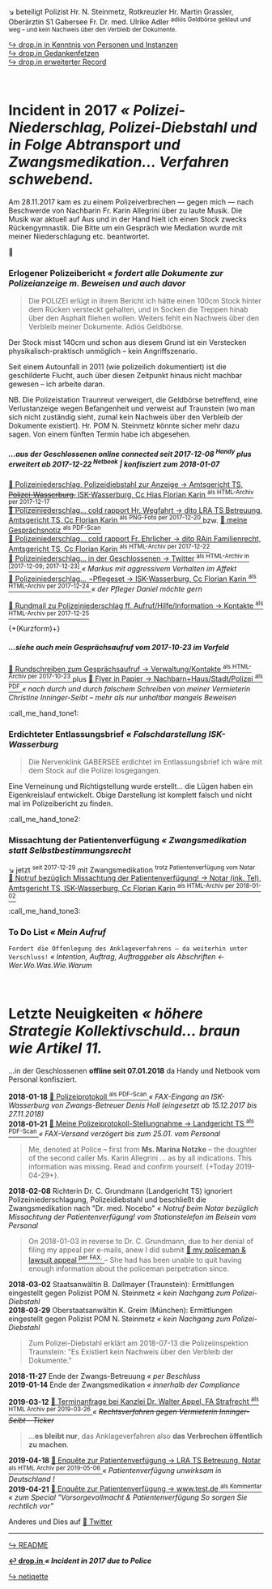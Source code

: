 :arrow_lower_right: beteiligt Polizist Hr. N. Steinmetz, Rotkreuzler Hr. Martin Grassler, Oberärztin S1 Gabersee Fr. Dr. med. Ulrike Adler <sup>adiós Geldbörse geklaut und weg – und kein Nachweis über den Verbleib der Dokumente.</sup>

[ :arrow_right_hook: drop.in in Kenntnis von Personen und Instanzen ](https://gitlab.com/xcheck/fellows/snippets/1846453)  
[ :arrow_right_hook: drop.in Gedankenfetzen ](https://gitlab.com/xcheck/fellows/snippets/1850418)  
[ :arrow_right_hook: drop.in erweiterter Record ](https://gitlab.com/xcheck/fellows/snippets/1850736)

<br>

# Incident in 2017 _« Polizei-Niederschlag, Polizei-Diebstahl und in Folge Abtransport und Zwangsmedikation… Verfahren schwebend._

Am 28.11.2017 kam es zu einem Polizeiverbrechen — gegen mich — nach Beschwerde von Nachbarin Fr. Karin Allegrini über zu laute Musik. Die Musik war aktuell auf Aus und in der Hand hielt ich einen Stock zwecks Rückengymnastik. Die Bitte um ein Gespräch wie Mediation wurde mit meiner Niederschlagung etc. beantwortet.


:call_me_hand:

### Erlogener Polizeibericht _« fordert alle Dokumente zur Polizeianzeige m. Beweisen und auch davor_

> Die POLIZEI erlügt in ihrem Bericht ich hätte einen 100cm Stock hinter dem Rücken versteckt gehalten, und in Socken die Treppen hinab über den Asphalt fliehen wollen. Weiters fehlt ein Nachweis über den Verbleib meiner Dokumente. Adiós Geldbörse.

Der Stock misst 140cm und schon aus diesem Grund ist ein Verstecken physikalisch-praktisch unmöglich – kein Angriffszenario.

Seit einem Autounfall in 2011 (wie polizeilich dokumentiert) ist die geschilderte Flucht, auch über diesen Zeitpunkt hinaus nicht machbar gewesen  – ich arbeite daran.

NB. Die Polizeistation Traunreut verweigert, die Geldbörse betreffend, eine Verlustanzeige wegen Befangenheit und verweist auf Traunstein (wo man sich nicht zuständig sieht, zumal kein Nachweis über den Verbleib der Dokumente existiert). Hr. POM N. Steinmetz könnte sicher mehr dazu sagen. Von einem fünften Termin habe ich abgesehen.

[pol28-mmailMelGeld2ISK]: https://rollparc.com/drop.in/MobileWebmail--HametnerUwe-20171214-MeldungGeldboerse2InnSalzachKlinik/


##### …aus der Geschlossenen online connected seit 2017-12-08 <sup>Handy</sup> plus erweitert ab 2017-12-22 <sup>Netbook</sup> | konfisziert zum 2018-01-07

[ :arrow_up_small: Polizeiniederschlag, Polizeidiebstahl zur Anzeige → Amtsgericht TS, ~~Polizei-Wasserburg,~~ ISK-Wasserburg, Cc Hias Florian Karin <sup>als HTML-Archiv per 2017-12-17</sup> ][pol28-mmailAnzPoli2AG]  
[ :arrow_up_small: Polizeiniederschlag… cold rapport Hr. Wegfahrt → dito LRA TS Betreuung, Amtsgericht TS, Cc Florian Karin <sup>als PNG-Foto per 2017-12-20</sup> ][pol28-mmailRapBetr2LRA] bzw. [ :arrow_up_small: meine Gesprächsnotiz <sup>als PDF-Scan</sup> ][pol28-mmailRapBetr2LRAScan]  
[ :arrow_up_small: Polizeiniederschlag… cold rapport Fr. Ehrlicher → dito RAin Familienrecht, Amtsgericht TS, Cc Florian Karin <sup>als HTML-Archiv per 2017-12-22</sup> ][pol28-mmailRapFami2RAin]  
[ :arrow_up_small: Polizeiniederschlag… in der Geschlossenen → Twitter <sup>als HTML-Archiv in \[2017-12-09; 2017-12-23\]</sup> ][pol28-twitterHTML] _« Markus mit aggressivem Verhalten im Affekt_  
[ :arrow_up_small: Polizeiniederschlag… ¬Pflegeset → ISK-Wasserburg, Cc Florian Karin <sup>als HTML-Archiv per 2017-12-24</sup> ][pol28-mmailaPflegeset2ISK] _« der Pfleger Daniel möchte gern_  

[ :arrow_up_small: Rundmail zu Polizeiniederschlag ff. Aufruf/Hilfe/Information → Kontakte <sup>als HTML-Archiv per 2017-12-25</sup> ][pol28-mmailRundmailAufruf2Kontakte]

{+(Kurzform)+}

[pol28-mmailAnzPoli2AG]: https://rollparc.com/drop.in/MobileWebmail--HametnerUwe-20171217-AnzeigePolizeiniederschlag2Amtsgericht/
[pol28-mmailRapBetr2LRA]: https://rollparc.com/drop.in/IMG_20171220_162942461_Schwellwert127.png
[pol28-mmailRapBetr2LRAScan]: https://rollparc.com/drop.in/Protokoll--ColdRapportLRABetreuung-Wegfahrt-20171220Scan.pdf
[pol28-mmailRapFami2RAin]: https://rollparc.com/drop.in/MobileWebmail--HametnerUwe-20171222-RapportFamilienrecht2RAin/
[pol28-twitterHTML]: https://rollparc.com/drop.in/Twitter--HametnerUwe-20171223-Quotes/
[pol28-mmailaPflegeset2ISK]: https://rollparc.com/drop.in/MobileWebmail--HametnerUwe-20171224-VerwehrtPflegeset2InnSalzachKlinik/

[pol28-mmailRundmailAufruf2Kontakte]: https://rollparc.com/drop.in/MobileWebmail--HametnerUwe-20171225-RundmailAufrufHilfeInformation2KontakteListe

##### …siehe auch mein Gesprächsaufruf vom 2017-10-23 im Vorfeld

[ :arrow_up_small: Rundschreiben zum Gesprächsaufruf → Verwaltung/Kontakte <sup>als HTML-Archiv per 2017-10-23</sup> ][pol28-mmailRundschreibenGespraechsaufruf2WohnsitzListe] plus [ :arrow_up_small: Flyer in Papier → Nachbarn+Haus/Stadt/Polizei <sup>als PDF</sup> ][pol28-mmailRundschreibenGespraechsaufruf2WohnsitzListeAnhang] _« nach durch und durch falschem Schreiben von meiner Vermieterin Christine Inninger-Seibt – mehr als nur unhaltbar mangels Beweisen_  

[pol28-mmailRundschreibenGespraechsaufruf2WohnsitzListe]: https://rollparc.com/drop.in/MobileWebmail--HametnerUwe-20171023-RundschreibenGespraechsaufruf2WohnsitzListe/
[pol28-mmailRundschreibenGespraechsaufruf2WohnsitzListeAnhang]:  https://rollparc.com/drop.in/MobileWebmail--HametnerUwe-20171023-RundschreibenGespraechsaufruf2WohnsitzListe/1-NR-ATTACH--Flyer-Gespraechsaufruf-(Pamflete).pdf


:call_me_hand_tone1:

### Erdichteter Entlassungsbrief _« Falschdarstellung ISK-Wasserburg_

> Die Nervenklink GABERSEE erdichtet im Entlassungsbrief ich wäre mit dem Stock auf die Polizei losgegangen.

Eine Verneinung und Richtigstellung wurde erstellt… die Lügen haben ein Eigenkreislauf entwickelt. Obige Darstellung ist komplett falsch und nicht mal im Polizeibericht zu finden.


:call_me_hand_tone2:

### Missachtung der Patientenverfügung _« Zwangsmedikation statt Selbstbestimmungsrecht_

:arrow_lower_right: jetzt <sup>seit 2017-12-29</sup> mit Zwangsmedikation <sup>trotz Patientenverfügung vom Notar</sup>  
[ :arrow_up_small: Notruf bezüglich Missachtung der Patientenverfügung! → Notar (ink. Tel), Amtsgericht TS, ISK-Wasserburg, Cc Florian Karin <sup>als HTML-Archiv per 2018-01-02</sup> ](https://rollparc.com/drop.in/MobileWebmail--HametnerUwe-20180102-MissachtungPatientenverfuegung2NotarCC/)


:call_me_hand_tone3:

### To Do List _« Mein Aufruf_

`Fordert die Offenlegung des Anklageverfahrens – da weiterhin unter Verschluss!` _« Intention, Auftrag, Auftraggeber als Abschriften ← Wer.Wo.Was.Wie.Warum_  


<br>

# Letzte Neuigkeiten _« höhere Strategie Kollektivschuld… braun wie Artikel 11._

…in der Geschlossenen **offline seit 07.01.2018** da Handy und Netbook vom Personal konfisziert.

**2018-01-18** [ :arrow_up_small: Polizeiprotokoll <sup>als PDF-Scan</sup> ][drop_farceproto] _« FAX-Eingang an ISK-Wasserburg von Zwangs-Betreuer Denis Holl (eingesetzt ab 15.12.2017 bis 27.11.2018)_  
**2018-01-21** [ :arrow_up_small: Meine Polizeiprotokoll-Stellungnahme → Landgericht TS <sup>als PDF-Scan</sup> ][drop_in] _« FAX-Versand verzögert bis zum 25.01. vom Personal_

> Me, denoted at Police – first from **Ms. Marina Notzke** – the doughter of the second caller Ms. Karin Allegrini … as by all indications. This information was missing. Read and confirm yourself. {+Today 2019-04-29+}.

[drop_farceproto]: https://rollparc.com/drop.in/Polizeibericht-20171128-Eberl-20180118Holl.pdf
[drop_in]: https://rollparc.com/drop.in/Polizeiniederschlagung-20171128-StellungnahmeHametnerUwe-20180121.pdf

**2018-02-08** Richterin <!-- C. für Cornelia¿ --> Dr. C. Grundmann (Landgericht TS) ignoriert Polizeiniederschlagung, Polizeidiebstahl und beschließt die Zwangsmedikation nach "Dr. med. Nocebo" _« Notruf beim Notar bezüglich Missachtung der Patientenverfügung! vom Stationstelefon im Beisein vom Personal_

> On 2018-01-03 in reverse to Dr. C. Grundmann, due to her denial of filing my appeal per e-mails, anew I did submit [ :arrow_up_small: my policeman & lawsuit appeal <sup>per FAX.</sup> ](https://rollparc.com/clue.in/HametnerUwe/insurance/20171128--Gabersee-20180103-BeschwerdeBeschlussBetreuungUnterbringung2Amtsgericht--ScanFAX.pdf) – She had has been unable to quit having enough information about the policeman perpetration since.

**2018-03-02** Staatsanwältin <!-- B. für Barbara¿ --> B. Dallmayer (Traunstein): Ermittlungen eingestellt gegen Polizist POM N. Steinmetz _« kein Nachgang zum Polizei-Diebstahl_  
**2018-03-29** Oberstaatsanwältin <!-- K. für Kristina? --> K. Greim (München): Ermittlungen eingestellt gegen Polizist POM N. Steinmetz _« kein Nachgang zum Polizei-Diebstahl_

> Zum Polizei-Diebstahl erklärt am 2018-07-13 die Polizeiinspektion Traunstein: "Es Existiert kein Nachweis über den Verbleib der Dokumente."

**2018-11-27** Ende der Zwangs-Betreuung _« per Beschluss_  
**2019-01-14** Ende der Zwangsmedikation _« innerhalb der Compliance_

<!--
**2019-03-12** Ablehnung von Kanzlei Tschofen II (RA Julian Praun) FA Strafrecht·Mietrecht·usw. _« ~~Rechtsverfahren gegen Vermieterin Inninger-Seibt~~_  
-->
**2019-03-12** [ :arrow_up_small: Terminanfrage bei Kanzlei Dr. Walter Appel, FA Strafrecht <sup>als HTML Archiv per 2019-03-26</sup> ](https://rollparc.com/drop.in/MobileWebmail--HametnerUwe-20190326-RechtswegInninger2Appel/) _« ~~Rechtsverfahren gegen Vermieterin Inninger-Seibt – Ticker~~_

> …**es bleibt nur**, das Anklageverfahren also **das Verbrechen öffentlich zu machen**.

**2019-04-18** [ :arrow_up_small: Enquête zur Patientenverfügung → LRA TS Betreuung, Notar <sup>als HTML Archiv per 2019-05-06</sup> ](https://rollparc.com/drop.in/MobileWebmail--HametnerUwe-20190506-EnquetePatientenverfuegung2LandratsamtNotar/) _« Patientenverfügung unwirksam in Deutschland !_  
**2019-04-21** [ :arrow_up_small: Enquête zur Patientenverfügung → www.test.de <sup>als Kommentar</sup> ](https://www.test.de/nutzerprofil/xcheck/) _« zum Special "Vorsorgevollmacht & Patientenverfügung So sorgen Sie rechtlich vor"_

Anderes und Dies auf [ :arrow_up_small: Twitter ](https://twitter.com/HametnerUwe)


---
[ :arrow_right_hook: README ](./README.md)

**[ :leftwards_arrow_with_hook: drop.in ](./drop_in.md) _« Incident in 2017 due to Police_**

[ :arrow_right_hook: netiqette ](./netiqette.md)